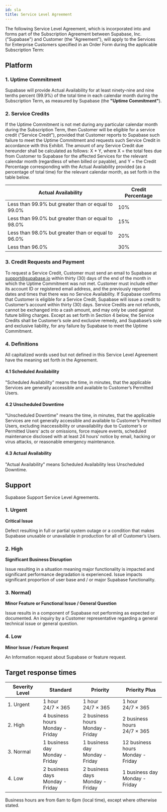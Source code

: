 ```yaml
---
id: sla
title: Service Level Agreement
---
```


The following Service Level Agreement, which is incorporated into and forms part of the Subscription Agreement between Supabase, Inc. ("Supabase") and Customer (the "Agreement"), will apply to the Services for Enterprise Customers specified in an Order Form during the applicable Subscription Term:  

## Platform
### 1. Uptime Commitment

Supabase will provide Actual Availability for at least ninety-nine and nine tenths percent (99.9%) of the total time in each calendar month during the Subscription Term, as measured by Supabase (the **"Uptime Commitment"**).


### 2. Service Credits

If the Uptime Commitment is not met during any particular calendar month during the Subscription Term, then Customer will be eligible for a service credit ("Service Credit"), provided that Customer reports to Supabase such failure to meet the Uptime Commitment and requests such Service Credit in accordance with this Exhibit.  The amount of any Service Credit due hereunder shall be calculated as follows:
X * Y, where X = the total fees due from Customer to Supabase for the affected Services for the relevant calendar month (regardless of when billed or payable), and Y = the Credit Percentage corresponding with the Actual Availability provided (as a percentage of total time) for the relevant calendar month, as set forth in the table below. 

| Actual Availability                                | Credit Percentage |
|----------------------------------------------------|-------------------|
| Less than 99.9% but greater than or equal to 99.0% | 10%               |
| Less than 99.0% but greater than or equal to 98.0% | 15%               |
| Less than 98.0% but greater than or equal to 96.0% | 20%               |
| Less than 96.0%                                    | 30%               |

### 3. Credit Requests and Payment

To request a Service Credit, Customer must send an email to Supabase at support@supabase.io within thirty (30) days of the end of the month in which the Uptime Commitment was not met. Customer must include either its account ID or registered email address, and the previously reported dates and times that there was no Service Availability. If Supabase confirms that Customer is eligible for a Service Credit, Supabase will issue a credit to Customer’s account within thirty (30) days. Service Credits are not refunds, cannot be exchanged into a cash amount, and may only be used against future billing charges. Except as set forth in Section 4 below, the Service Credits shall be Customer’s sole and exclusive remedy, and Supabase’s sole and exclusive liability, for any failure by Supabase to meet the Uptime Commitment.

### 4. Definitions

All capitalized words used but not defined in this Service Level Agreement have the meaning set forth in the Agreement.

#### 4.1 Scheduled Availability

"Scheduled Availability" means the time, in minutes, that the applicable Services are generally accessible and available to Customer’s Permitted Users.  

#### 4.2 Unscheduled Downtime

"Unscheduled Downtime" means the time, in minutes, that the applicable Services are not generally accessible and available to Customer’s Permitted Users, excluding inaccessibility or unavailability due to Customer’s or Permitted Users’ acts or omissions, force majeure events, scheduled maintenance disclosed with at least 24 hours’ notice by email, hacking or virus attacks, or reasonable emergency maintenance.

#### 4.3 Actual Availability

"Actual Availability" means Scheduled Availability less Unscheduled Downtime. 

## Support

Supabase Support Service Level Agreements.

### 1. Urgent

**Critical Issue**

Defect resulting in full or partial system outage or a condition that makes Supabase unusable 
or unavailable in production for all of Customer’s Users. 

### 2. High

**Significant Business Disruption**

Issue resulting in a situation meaning major functionality is impacted and 
significant performance degradation is experienced. Issue impacts significant proportion of user base and / or major 
Supabase functionality.  

### 3. Normal)

**Minor Feature or Functional Issue / General Question**

Issue results in a component of Supabase not 
performing as expected or documented. An inquiry by a Customer representative regarding a general technical issue 
or general question. 

### 4. Low

**Minor Issue / Feature Request**

An Information request about Supabase or feature request. 

## Target response times

| Severity Level | Standard                                   | Priority                         | Priority Plus                     |
|----------------|--------------------------------------------|----------------------------------|-----------------------------------|
| 1. Urgent      | 1 hour<br />24/7 × 365                 | 1 hour<br />24/7 × 365       | 1 hour<br />24/7 × 365        |
| 2. High        | 4 business hours<br />Monday - Friday | 2 business hours<br />Monday - Friday | 2 business hours<br />24/7 × 365       |
| 3. Normal      | 1 business day<br />Monday - Friday   | 1 business day<br />Monday - Friday   | 12 business hours<br />Monday - Friday |
| 4. Low         | 2 business days<br />Monday - Friday  | 2 business days<br />Monday - Friday  | 1 business day<br />Monday - Friday    |


Business hours are from 6am to 6pm (local time), except where otherwise stated.
